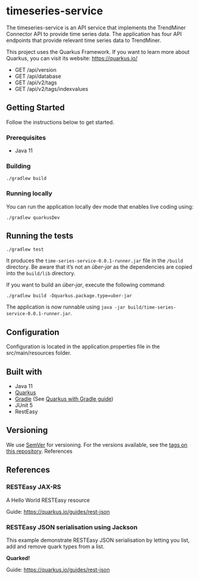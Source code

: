 # timeseries-service

The timeseries-service is an API service that implements the TrendMiner Connector API to provide time series data.
The application has four API endpoints that provide relevant time series data to TrendMiner.

This project uses the Quarkus Framework.
If you want to learn more about Quarkus, you can visit its website: https://quarkus.io/

* GET /api/version
* GET /api/database
* GET /api/v2/tags
* GET /api/v2/tags/indexvalues

## Getting Started
Follow the instructions below to get started.

### Prerequisites
- Java 11

### Building
```shell script
./gradlew build
```
### Running locally
You can run the application locally dev mode that enables live coding using:
```shell script
./gradlew quarkusDev
```

## Running the tests
```shell script
./gradlew test
```
It produces the `time-series-service-0.0.1-runner.jar` file in the `/build` directory.
Be aware that it’s not an _über-jar_ as the dependencies are copied into the `build/lib` directory.

If you want to build an _über-jar_, execute the following command:
```shell script
./gradlew build -Dquarkus.package.type=uber-jar
```

The application is now runnable using `java -jar build/time-series-service-0.0.1-runner.jar`.

## Configuration
Configuration is located in the application.properties file in the src/main/resources folder.

## Built with
- Java 11
- [Quarkus](https://quarkus.io/)
- [Gradle](https://gradle.org/) (See [Quarkus with Gradle guide](https://quarkus.io/guides/gradle-tooling))
- JUnit 5
- RestEasy

## Versioning
We use [SemVer](http://semver.org/) for versioning. For the versions available, see the [tags on this repository](https://github.com/YaraCG/timeseries-service/tags). References


## References

### RESTEasy JAX-RS

<p>A Hello World RESTEasy resource</p>

Guide: https://quarkus.io/guides/rest-json

### RESTEasy JSON serialisation using Jackson

<p>This example demonstrate RESTEasy JSON serialisation by letting you list, add and remove quark types from a list.</p>
<p><b>Quarked!</b></p>

Guide: https://quarkus.io/guides/rest-json

